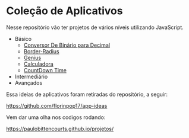 # Coleção de Aplicativos

Nesse repositório vão ter projetos de vários níveis utilizando JavaScript.

- Básico 
  - [Conversor De Binário para Decimal](https://github.com/Paulobittencourts/projetos/tree/main/source/BinaryToDecimal)
  - [Border-Radius](https://github.com/Paulobittencourts/projetos/tree/main/source/Border-radius)
  - [Genius](https://github.com/Paulobittencourts/projetos/tree/main/source/Genius)
  - [Calculadora](https://github.com/Paulobittencourts/projetos/tree/main/source/Calculator)
  - [CountDown Time](https://github.com/Paulobittencourts/projetos/tree/main/source/Cronometro)
- Intermediário 
- Avançados 

Essa ideias de aplicativos foram retiradas do repositório, a seguir:

 https://github.com/florinpop17/app-ideas

 Vem dar uma olha nos codigos rodando:
 
 https://paulobittencourts.github.io/projetos/
